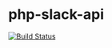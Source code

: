 # php-slack-api

[![Build Status](https://travis-ci.com/halnique/php-slack-api.svg?token=XvYo9WxYGLhpW4jmB1sm&branch=develop)](https://travis-ci.com/halnique/php-slack-api)
